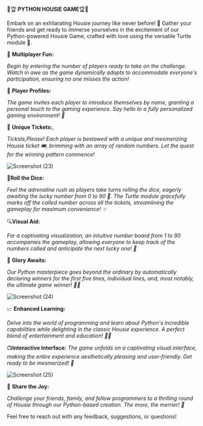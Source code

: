 🎲🏆 **PYTHON HOUSIE GAME**🏆🎲

Embark on an exhilarating Housie journey like never before! 🚀 Gather your friends and get ready to immerse yourselves in the excitement of our Python-powered Housie Game, crafted with love using the versatile Turtle module 🐢.

👥 **Multiplayer Fun:**

_Begin by entering the number of players ready to take on the challenge. Watch in awe as the game dynamically adapts to accommodate everyone's participation, ensuring no one misses the action!_

📜 **Player Profiles:**

_The game invites each player to introduce themselves by name, granting a personal touch to the gaming experience. Say hello to a fully personalized gaming environment! 👋_

🎫 **Unique Tickets:**, 

_Ticksts,Please! Each player is bestowed with a unique and mesmerizing Housie ticket 🎟️, brimming with an array of random numbers. Let the quest for the winning pattern commence!_

  
![Screenshot (23)](https://github.com/durgaganeshthota/Python_Games/assets/101440954/0fae9978-23eb-4e21-bd56-c4302c4df9f2)

🎲**Roll the Dice:** 

_Feel the adrenaline rush as players take turns rolling the dice, eagerly awaiting the lucky number from 0 to 90 🎲. The Turtle module gracefully marks off the called number across all the tickets, streamlining the gameplay for maximum convenience! ✨_


🔍**Visual Aid:**

_For a captivating visualization, an intuitive number board from 1 to 90 accompanies the gameplay, allowing everyone to keep track of the numbers called and anticipate the next lucky one! 👀_

🏅 **Glory Awaits:**

_Our Python masterpiece goes beyond the ordinary by automatically declaring winners for the first five lines, individual lines, and, most notably, the ultimate game winner! 🏅🎉_

  
![Screenshot (24)](https://github.com/durgaganeshthota/Python_Games/assets/101440954/ff63bf4c-92ed-4dbd-ab8a-4c8312e5a4e0)

  
📈 **Enhanced Learning:** 

_Delve into the world of programming and learn about Python's incredible capabilities while delighting in the classic Housie experience. A perfect blend of entertainment and education! 🧠💡_

📺**Interactive Interface:** _The game unfolds on a captivating visual interface, making the entire experience aesthetically pleasing and user-friendly. Get ready to be mesmerized! 🌈_

  
![Screenshot (25)](https://github.com/durgaganeshthota/Python_Games/assets/101440954/2ed0baa7-1dd2-4b2f-b629-237a2ee4ae02)

  
🤝 **Share the Joy:** 

_Challenge your friends, family, and fellow programmers to a thrilling round of Housie through our Python-based creation. The more, the merrier! 🤗_

Feel free to reach out with any feedback, suggestions, or questions!
